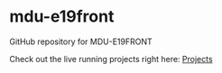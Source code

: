 # mdu-e19front
GitHub repository for MDU-E19FRONT

Check out the live running projects right here: [Projects](https://cederdorff.github.io/mdu-e19front/)
